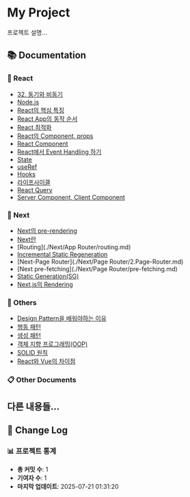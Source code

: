 # My Project

프로젝트 설명...

<!-- DOCS_INDEX_START -->
## 📚 Documentation

### 📖 React

- [32. 동기와 비동기](./React/03.javascript.md)
- [Node.js](./React/04.node-js.md)
- [React의 핵심 특징](./React/05.react01.md)
- [React App의 동작 순서](./React/05.react02.md)
- [React 최적화](./React/11.react-optimization.md)
- [React의 Component, props](./React/6-1.react-props.md)
- [React Component](./React/6-2.react-component.md)
- [React에서 Event Handling 하기](./React/6-3.react-event-handling.md)
- [State](./React/6-4.react-state.md)
- [useRef](./React/6-5.react-useRef.md)
- [Hooks](./React/6-6.react-hooks.md)
- [라이프사이클](./React/8.react-lifecycle.md)
- [React Query](./React/ReactQuery.md)
- [Server Component, Client Component](./React/SeverComponent-Clientcomponent.md)

### 🚀 Next

- [Next의 pre-rendering](./Next/1-2.pre-rendering.md)
- [Next란](./Next/1.next.md)
- [Routing](./Next/App Router/routing.md)
- [Incremental Static Regeneration](./Next/ISR-Rendering.md)
- [Next-Page Router](./Next/Page Router/2.Page-Router.md)
- [Next pre-fetching](./Next/Page Router/pre-fetching.md)
- [Static Generation(SG)](./Next/SG-Rendering.md)
- [Next.js의 Rendering](./Next/rendering.md)

### 📝 Others

- [Design Pattern을 배워야하는 이유](./Others/0.DesginPattern.md)
- [행동 패턴](./Others/BehavioralPatterns.md)
- [생성 패턴](./Others/CreationalPatterns.md)
- [객체 지향 프로그래밍(OOP)](./Others/Javascript_OOP.md)
- [SOLID 원칙](./Others/SOLID원칙.md)
- [React와 Vue의 차이점](./Others/react&vue.md)

### 📋 Other Documents

<!-- DOCS_INDEX_END -->

## 다른 내용들...

<!-- CHANGELOG_START -->

## 📝 Change Log


### 📊 프로젝트 통계

- **총 커밋 수**: 1
- **기여자 수**: 1
- **마지막 업데이트**: 2025-07-21 01:31:20
<!-- CHANGELOG_END -->
